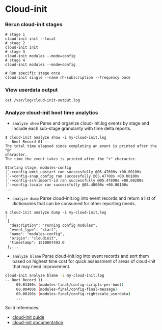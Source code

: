 # Cloud-init

### Rerun cloud-init stages

```
# stage 1
cloud-init init --local
# stage 2
cloud-init init
# stage 3
cloud-init modules --mode=config
# stage 4
cloud-init modules --mode=config

# Run specific stage once
cloud-init single --name rh-subscription --frequency once
```

### View userdata output

`cat /var/log/cloud-init-output.log`

### Analyze cloud-init boot time analytics

* `analyze show` Parse and organize cloud-init.log events by stage and include each sub-stage granularity with time delta reports.

```text
$ cloud-init analyze show -i my-cloud-init.log
-- Boot Record 01 --
The total time elapsed since completing an event is printed after the "@"
character.
The time the event takes is printed after the "+" character.

Starting stage: modules-config
|`->config-emit_upstart ran successfully @05.47600s +00.00100s
|`->config-snap_config ran successfully @05.47700s +00.00100s
|`->config-ssh-import-id ran successfully @05.47800s +00.00200s
|`->config-locale ran successfully @05.48000s +00.00100s
...
```

* `analyze dump` Parse cloud-init.log into event records and return a list of dictionaries that can be consumed for other reporting needs.

```text
$ cloud-init analyze dump -i my-cloud-init.log
[
 {
  "description": "running config modules",
  "event_type": "start",
  "name": "modules-config",
  "origin": "cloudinit",
  "timestamp": 1510807493.0
 },...
```

* `analyze blame` Parse cloud-init.log into event records and sort them based on highest time cost for quick assessment of areas of cloud-init that may need improvement.

```bash
cloud-init analyze blame -i my-cloud-init.log
-- Boot Record 11 --
     00.01300s (modules-final/config-scripts-per-boot)
     00.00400s (modules-final/config-final-message)
     00.00100s (modules-final/config-rightscale_userdata)
     ...
```

Solid references:

* [cloud-init guide](https://github.com/madorn/cloud-init-guide)
* [cloud-init documentation](https://cloudinit.readthedocs.io/en/latest/topics/debugging.html#boot-time-analysis-cloud-init-analyze)

### 

